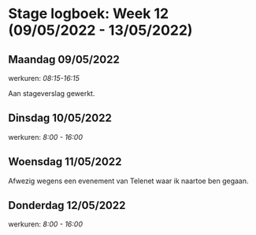 # Stage logboek: Week 12 (09/05/2022 - 13/05/2022)

## Maandag 09/05/2022

werkuren: _08:15-16:15_

Aan stageverslag gewerkt.

## Dinsdag 10/05/2022

werkuren: _8:00 - 16:00_

## Woensdag 11/05/2022

Afwezig wegens een evenement van Telenet waar ik naartoe ben gegaan.

## Donderdag 12/05/2022

werkuren: _8:00 - 16:00_
